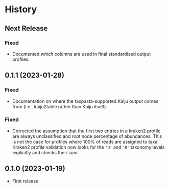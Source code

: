 # History

## Next Release

### Fixed

* Documented _which_ columns are used in final standardised output profiles.

## 0.1.1 (2023-01-28)

### Fixed

* Documentation on where the taxpasta-supported Kaiju output comes from (i.e., 
  kaiju2table rather than Kaiju itself).

### Fixed

* Corrected the assumption that the first two entries in a kraken2 profile are
  always unclassified and root node percentage of abundances. This is not the
  case for profiles where 100% of reads are assigned to taxa. Kraken2 profile
  validation now looks for the `'U'` and `'R'` taxonomy levels explicitly and
  checks their sum.

## 0.1.0 (2023-01-19)

* First release

